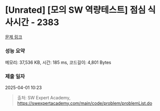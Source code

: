 # [Unrated] [모의 SW 역량테스트] 점심 식사시간 - 2383 

[문제 링크](https://swexpertacademy.com/main/code/problem/problemDetail.do?contestProbId=AV5-BEE6AK0DFAVl) 

### 성능 요약

메모리: 37,536 KB, 시간: 185 ms, 코드길이: 4,801 Bytes

### 제출 일자

2025-04-01 10:23



> 출처: SW Expert Academy, https://swexpertacademy.com/main/code/problem/problemList.do